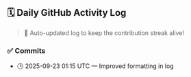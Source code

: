 ## 🗓️ Daily GitHub Activity Log

> 🤖 Auto-updated log to keep the contribution streak alive!

### ✅ Commits

- 🕒 2025-09-23 01:15 UTC — Improved formatting in log

